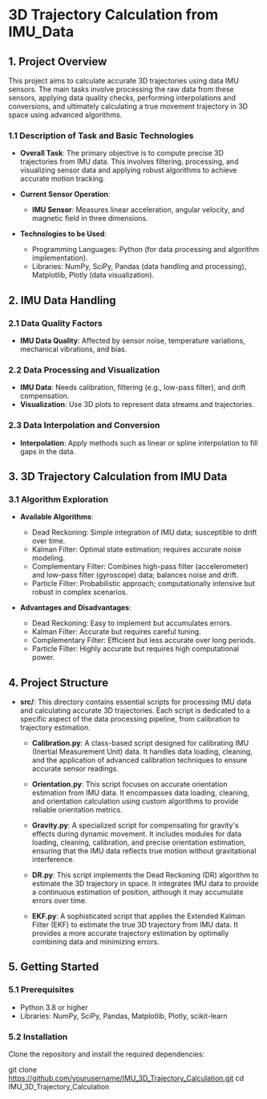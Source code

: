 # 3D Trajectory Calculation from IMU_Data

## 1. Project Overview

This project aims to calculate accurate 3D trajectories using data IMU sensors. The main tasks involve processing the raw data from these sensors, applying data quality checks, performing interpolations and conversions, and ultimately calculating a true movement trajectory in 3D space using advanced algorithms.

### 1.1 Description of Task and Basic Technologies

- **Overall Task**: The primary objective is to compute precise 3D trajectories from IMU data. This involves filtering, processing, and visualizing sensor data and applying robust algorithms to achieve accurate motion tracking.

- **Current Sensor Operation**:
  - **IMU Sensor**: Measures linear acceleration, angular velocity, and magnetic field in three dimensions.
  
- **Technologies to be Used**:
  - Programming Languages: Python (for data processing and algorithm implementation).
  - Libraries: NumPy, SciPy, Pandas (data handling and processing), Matplotlib, Plotly (data visualization).

## 2. IMU Data Handling

### 2.1 Data Quality Factors

- **IMU Data Quality**: Affected by sensor noise, temperature variations, mechanical vibrations, and bias.

### 2.2 Data Processing and Visualization

- **IMU Data**: Needs calibration, filtering (e.g., low-pass filter), and drift compensation.
- **Visualization**: Use 3D plots to represent data streams and trajectories.

### 2.3 Data Interpolation and Conversion

- **Interpolation**: Apply methods such as linear or spline interpolation to fill gaps in the data.

## 3. 3D Trajectory Calculation from IMU Data

### 3.1 Algorithm Exploration

- **Available Algorithms**:
  - Dead Reckoning: Simple integration of IMU data; susceptible to drift over time.
  - Kalman Filter: Optimal state estimation; requires accurate noise modeling.
  - Complementary Filter: Combines high-pass filter (accelerometer) and low-pass filter (gyroscope) data; balances noise and drift.
  - Particle Filter: Probabilistic approach; computationally intensive but robust in complex scenarios.
  
- **Advantages and Disadvantages**:
  - Dead Reckoning: Easy to implement but accumulates errors.
  - Kalman Filter: Accurate but requires careful tuning.
  - Complementary Filter: Efficient but less accurate over long periods.
  - Particle Filter: Highly accurate but requires high computational power.

## 4. Project Structure

- **src/**: This directory contains essential scripts for processing IMU data and calculating accurate 3D trajectories. Each script is dedicated to a specific aspect of the data processing pipeline, from calibration to trajectory estimation.

  - **Calibration.py**: A class-based script designed for calibrating IMU (Inertial Measurement Unit) data. It handles data loading, cleaning, and the application of advanced calibration techniques to ensure accurate sensor readings.

  - **Orientation.py**: This script focuses on accurate orientation estimation from IMU data. It encompasses data loading, cleaning, and orientation calculation using custom algorithms to provide reliable orientation metrics.

  - **Gravity.py**: A specialized script for compensating for gravity's effects during dynamic movement. It includes modules for data loading, cleaning, calibration, and precise orientation estimation, ensuring that the IMU data reflects true motion without gravitational interference.

  - **DR.py**: This script implements the Dead Reckoning (DR) algorithm to estimate the 3D trajectory in space. It integrates IMU data to provide a continuous estimation of position, although it may accumulate errors over time.

  - **EKF.py**: A sophisticated script that applies the Extended Kalman Filter (EKF) to estimate the true 3D trajectory from IMU data. It provides a more accurate trajectory estimation by optimally combining data and minimizing errors.


## 5. Getting Started

### 5.1 Prerequisites

- Python 3.8 or higher
- Libraries: NumPy, SciPy, Pandas, Matplotlib, Plotly, scikit-learn

### 5.2 Installation

Clone the repository and install the required dependencies:

git clone https://github.com/yourusername/IMU_3D_Trajectory_Calculation.git
cd IMU_3D_Trajectory_Calculation

